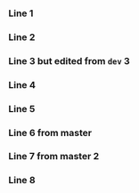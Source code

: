 ### Line 1
### Line 2
### Line 3 but edited from `dev` 3
### Line 4
### Line 5
### Line 6 from master
### Line 7 from master 2
### Line 8
